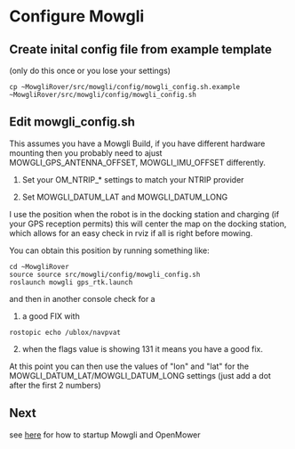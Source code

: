# Configure Mowgli

## Create inital config file from example template

(only do this once or you lose your settings)

```
cp ~MowgliRover/src/mowgli/config/mowgli_config.sh.example ~MowgliRover/src/mowgli/config/mowgli_config.sh
```

## Edit mowgli_config.sh

This assumes you have a Mowgli Build, if you have different hardware mounting then you probably need to ajust MOWGLI_GPS_ANTENNA_OFFSET, MOWGLI_IMU_OFFSET differently.

1. Set your OM_NTRIP_* settings to match your NTRIP provider

2. Set MOWGLI_DATUM_LAT and MOWGLI_DATUM_LONG

I use the position when the robot is in the docking station and charging (if your GPS reception permits) this will center the map on the docking station,
which allows for an easy check in rviz if all is right before mowing.

You can obtain this position by running something like:

```
cd ~MowgliRover
source source src/mowgli/config/mowgli_config.sh
roslaunch mowgli gps_rtk.launch
```
and then in another console check for a

1. a good FIX with 

```
rostopic echo /ublox/navpvat
```

2. when the flags value is showing 131 it means you have a good fix.

At this point you can then use the values of "lon" and "lat" for the MOWGLI_DATUM_LAT/MOWGLI_DATUM_LONG settings (just add a dot after the first 2 numbers)


## Next

see [here](StartMowgli.md) for how to startup Mowgli and OpenMower

